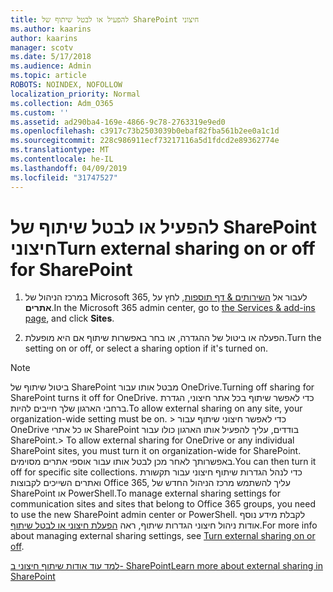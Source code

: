 ```yaml
---
title: להפעיל או לבטל שיתוף של SharePoint חיצוני
ms.author: kaarins
author: kaarins
manager: scotv
ms.date: 5/17/2018
ms.audience: Admin
ms.topic: article
ROBOTS: NOINDEX, NOFOLLOW
localization_priority: Normal
ms.collection: Adm_O365
ms.custom: ''
ms.assetid: ad290ba4-169e-4866-9c78-2763319e9ed0
ms.openlocfilehash: c3917c73b2503039b0ebaf82fba561b2ee0a1c1d
ms.sourcegitcommit: 228c986911ecf73217116a5d1fdcd2e89362774e
ms.translationtype: MT
ms.contentlocale: he-IL
ms.lasthandoff: 04/09/2019
ms.locfileid: "31747527"
---
```

# <a name="turn-external-sharing-on-or-off-for-sharepoint"></a><span data-ttu-id="77469-102">להפעיל או לבטל שיתוף של SharePoint חיצוני</span><span class="sxs-lookup"><span data-stu-id="77469-102">Turn external sharing on or off for SharePoint</span></span>

1. <span data-ttu-id="77469-103">במרכז הניהול של Microsoft 365, לעבור אל [השירותים &amp; דף תוספות](https://portal.office.com/adminportal/home#/Settings/ServicesAndAddIns), לחץ על **אתרים**.</span><span class="sxs-lookup"><span data-stu-id="77469-103">In the Microsoft 365 admin center, go to [the Services &amp; add-ins page](https://portal.office.com/adminportal/home#/Settings/ServicesAndAddIns), and click **Sites**.</span></span>
    
2. <span data-ttu-id="77469-104">הפעלה או ביטול של ההגדרה, או בחר באפשרות שיתוף אם היא מופעלת.</span><span class="sxs-lookup"><span data-stu-id="77469-104">Turn the setting on or off, or select a sharing option if it's turned on.</span></span>
    
> [!NOTE]
> <span data-ttu-id="77469-105">ביטול שיתוף של SharePoint מבטל אותו עבור OneDrive.</span><span class="sxs-lookup"><span data-stu-id="77469-105">Turning off sharing for SharePoint turns it off for OneDrive.</span></span> <span data-ttu-id="77469-106">כדי לאפשר שיתוף בכל אתר חיצוני, הגדרת ברחבי הארגון שלך חייבים להיות.</span><span class="sxs-lookup"><span data-stu-id="77469-106">To allow external sharing on any site, your organization-wide setting must be on.</span></span> <span data-ttu-id="77469-107">> כדי לאפשר חיצוני שיתוף עבור OneDrive או כל אתרי SharePoint בודדים, עליך להפעיל אותו הארגון כולו עבור SharePoint.</span><span class="sxs-lookup"><span data-stu-id="77469-107">> To allow external sharing for OneDrive or any individual SharePoint sites, you must turn it on organization-wide for SharePoint.</span></span> <span data-ttu-id="77469-108">באפשרותך לאחר מכן לבטל אותו עבור אוספי אתרים מסוימים.</span><span class="sxs-lookup"><span data-stu-id="77469-108">You can then turn it off for specific site collections.</span></span> <span data-ttu-id="77469-109">כדי לנהל הגדרות שיתוף חיצוני עבור תקשורת ואתרים השייכים לקבוצות Office 365, עליך להשתמש מרכז הניהול החדש של SharePoint או PowerShell.</span><span class="sxs-lookup"><span data-stu-id="77469-109">To manage external sharing settings for communication sites and sites that belong to Office 365 groups, you need to use the new SharePoint admin center or PowerShell.</span></span> <span data-ttu-id="77469-110">לקבלת מידע נוסף אודות ניהול חיצוני הגדרות שיתוף, ראה [הפעלת חיצוני או לבטל שיתוף](https://go.microsoft.com/fwlink/?linkid=866426).</span><span class="sxs-lookup"><span data-stu-id="77469-110">For more info about managing external sharing settings, see [Turn external sharing on or off](https://go.microsoft.com/fwlink/?linkid=866426).</span></span> 
  
[<span data-ttu-id="77469-111">למד עוד אודות שיתוף חיצוני ב- SharePoint</span><span class="sxs-lookup"><span data-stu-id="77469-111">Learn more about external sharing in SharePoint</span></span>](https://go.microsoft.com/fwlink/?linkid=734908)
  

